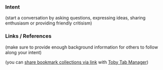 ### Intent

(start a conversation by asking questions, expressing ideas, sharing enthusiasm or providing friendly critisism)

### Links / References

(make sure to provide enough background information for others to follow along your intent)

(you can [share bookmark collections via link](https://www.gettoby.com/blog/post/sharing-is-caring) with [Toby Tab Manager](https://www.gettoby.com))
